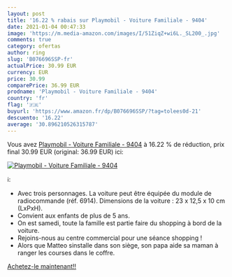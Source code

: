 ```yaml
---
layout: post
title: '16.22 % rabais sur Playmobil - Voiture Familiale - 9404'
date: 2021-01-04 00:47:33
image: 'https://m.media-amazon.com/images/I/51ZiqZ+wi6L._SL200_.jpg'
comments: true
category: ofertas
author: ring
slug: 'B076696SSP-fr'
actualPrice: 30.99 EUR
currency: EUR
price: 30.99
comparePrice: 36.99 EUR
prodname: 'Playmobil - Voiture Familiale - 9404'
country: 'fr'
flag: '🇫🇷'
buyurl: 'https://www.amazon.fr/dp/B076696SSP/?tag=tolees0d-21'
descuento: '16.22'
average: '30.896210526315787'
---
```


Vous avez [Playmobil - Voiture Familiale - 9404](https://www.amazon.fr/dp/B076696SSP/?tag=tolees0d-21)  à  16.22 % de réduction, prix final  30.99 EUR (original: 36.99 EUR) ici:

[![Playmobil - Voiture Familiale - 9404](https://m.media-amazon.com/images/I/51ZiqZ+wi6L._SL200_.jpg)](https://www.amazon.fr/dp/B076696SSP/?tag=tolees0d-21)

ℹ️:

- Avec trois personnages. La voiture peut être équipée du module de radiocommande (réf. 6914). Dimensions de la voiture : 23 x 12,5 x 10 cm (LxPxH).
- Convient aux enfants de plus de 5 ans.
- On est samedi, toute la famille est partie faire du shopping à bord de la voiture.
- Rejoins-nous au centre commercial pour une séance shopping !
- Alors que Matteo sinstalle dans son siège, son papa aide sa maman à ranger les courses dans le coffre.

[Achetez-le maintenant!!](https://www.amazon.fr/dp/B076696SSP/?tag=tolees0d-21)
